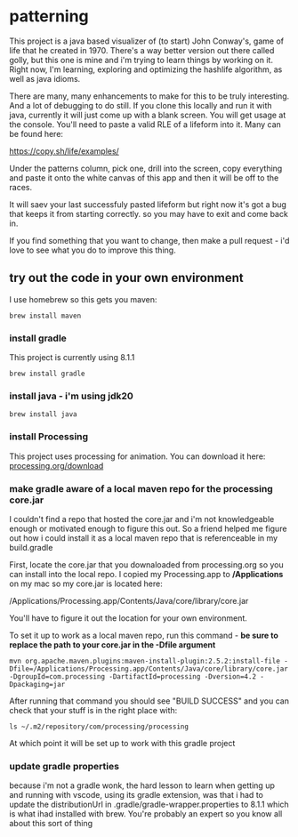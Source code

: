 # patterning
This project is a java based visualizer of (to start) John Conway's, game of life that he created in 1970. There's a way better version out there called golly, but this one is mine and i'm trying to learn things by working on it.  Right now, I'm learning, exploring and optimizing the hashlife algorithm, as well as java idioms.

There are many, many enhancements to make for this to be truly interesting. And a lot of debugging to do still. If you clone this locally and run it with java, currently it will just come up with a blank screen. You will get usage at the console.  You'll need to paste a valid RLE of a lifeform into it.  Many can be found here:

https://copy.sh/life/examples/

Under the patterns column, pick one, drill into the screen, copy everything and paste it onto the white canvas of this app and then it will be off to the races.

It will saev your last successfuly pasted lifeform but right now it's got a bug that keeps it from starting correctly. so you may have to exit and come back in.

If you find something that you want to change, then make a pull request - i'd love to see what you do to improve this thing.

## try out the code in your own environment

I use homebrew so this gets you maven:

<pre><code>brew install maven
</code></pre>

### install gradle
This project is currently using 8.1.1

<pre><code>brew install gradle
</code></pre>

### install java - i'm using jdk20
<pre><code>brew install java
</code></pre>

### install Processing

This project uses processing for animation.  You can download it here: [processing.org/download](https://processing.org/download)

### make gradle aware of a local maven repo for the processing core.jar
I couldn't find a repo that hosted the core.jar and i'm not knowledgeable enough or motivated enough to figure this out.  So a friend helped me figure out how i could install it as a local maven repo that is referenceable in my build.gradle

First, locate the core.jar that you downaloaded from processing.org so you can install into the local repo.  I copied my Processing.app to **/Applications** on my mac so my core.jar is located here:

/Applications/Processing.app/Contents/Java/core/library/core.jar

You'll have to figure it out the location for your own environment.

To set it up to work as a local maven repo, run this command - **be sure to replace the path to your core.jar in the -Dfile argument** 

<pre><code>mvn org.apache.maven.plugins:maven-install-plugin:2.5.2:install-file -Dfile=/Applications/Processing.app/Contents/Java/core/library/core.jar -DgroupId=com.processing -DartifactId=processing -Dversion=4.2 -Dpackaging=jar
</code></pre>

After running that command you should see "BUILD SUCCESS" and you can check that your stuff is in the right place with: 

<pre><code>ls ~/.m2/repository/com/processing/processing
</code></pre>

At which point it will be set up to work with this gradle project

### update gradle properties
because i'm not a gradle wonk, the hard lesson to learn when getting up and running with vscode, using its gradle extension, was that i had to update the distributionUrl in .gradle/gradle-wrapper.properties to 8.1.1 which is what ihad installed with brew. You're probably an expert so you know all about this sort of thing

